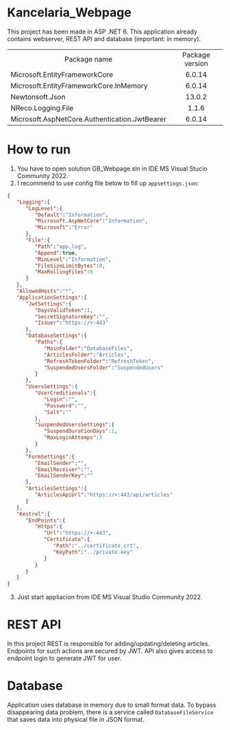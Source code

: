 # Kancelaria_Webpage
This project has been made in ASP .NET 6. This application already contains webserver, REST API and database (important: in memory). 

<div align="center">
  <table style="width:100%">
    <tr align="center">
      <td>Package name</td>
      <td>Package version</td>
    </tr>
   <tr>
      <td>Microsoft.EntityFrameworkCore</td>
      <td align="center">6.0.14</td>
    </tr>
   <tr>
      <td>Microsoft.EntityFrameworkCore.InMemory</td>
      <td align="center">6.0.14</td>
    </tr>
   <tr>
      <td>Newtonsoft.Json</td>
      <td align="center">13.0.2</td>
    </tr>
   <tr>
      <td>NReco.Logging.File</td>
      <td align="center">1.1.6</td>
    </tr>
   <tr>
      <td>Microsoft.AspNetCore.Authentication.JwtBearer</td>
      <td align="center">6.0.14</td>
    </tr>
  </table>
</div>

# How to run
1. You have to open solution GB_Webpage.sln in IDE MS Visual Stucio Community 2022.
2. I recommend to use config file below to fill up ```appsettings.json```:
``` json
{
   "Logging":{
      "LogLevel":{
         "Default":"Information",
         "Microsoft.AspNetCore":"Information",
         "Microsoft":"Error"
      },
      "File":{
         "Path":"app.log",
         "Append":true,
         "MinLevel":"Information",
         "FileSizeLimitBytes":0,
         "MaxRollingFiles":0
      }
   },
   "AllowedHosts":"*",
   "ApplicationSettings":{
      "JwtSettings":{
         "DaysValidToken":1,
         "SecretSignatureKey":"",
         "Issuer":"https://+:443"
      },
      "DatabaseSettings":{
         "Paths":{
            "MainFolder":"DatabaseFiles",
            "ArticlesFolder":"Articles",
            "RefreshTokenFolder":"RefreshToken",
            "SuspendedUsersFolder":"SuspendedUsers"
         }
      },
      "UsersSettings":{
         "UserCreditionals":{
            "Login":"",
            "Password":"",
            "Salt":""
         },
         "SuspendedUsersSettings":{
            "SuspendDurationDays":1,
            "MaxLoginAttemps":3
         }
      },
      "FormSettings":{
         "EmailSender":"",
         "EmailReceiver":"",
         "EmailSenderKey":""
      },
      "ArticlesSettings":{
         "ArticlesApiUrl":"https://+:443/api/articles"
      }
   },
   "Kestrel":{
      "EndPoints":{
         "Https":{
            "Url":"https://+:443",
            "Certificate":{
               "Path":"../certificate.crt",
               "KeyPath":"../private.key"
            }
         }
      }
   }
}
```
3. Just start appliacion from IDE MS Visual Studio Community 2022.

# REST API
In this project REST is responsible for adding/updating/deleting articles. Endpoints for such actions are secured by JWT. API also gives access to endpoint login to generate JWT for user.

# Database
Application uses database in memory due to small format data. To bypass disappearing data problem, there is a service called ```DatabaseFileService``` that saves data into physical file in JSON format.
